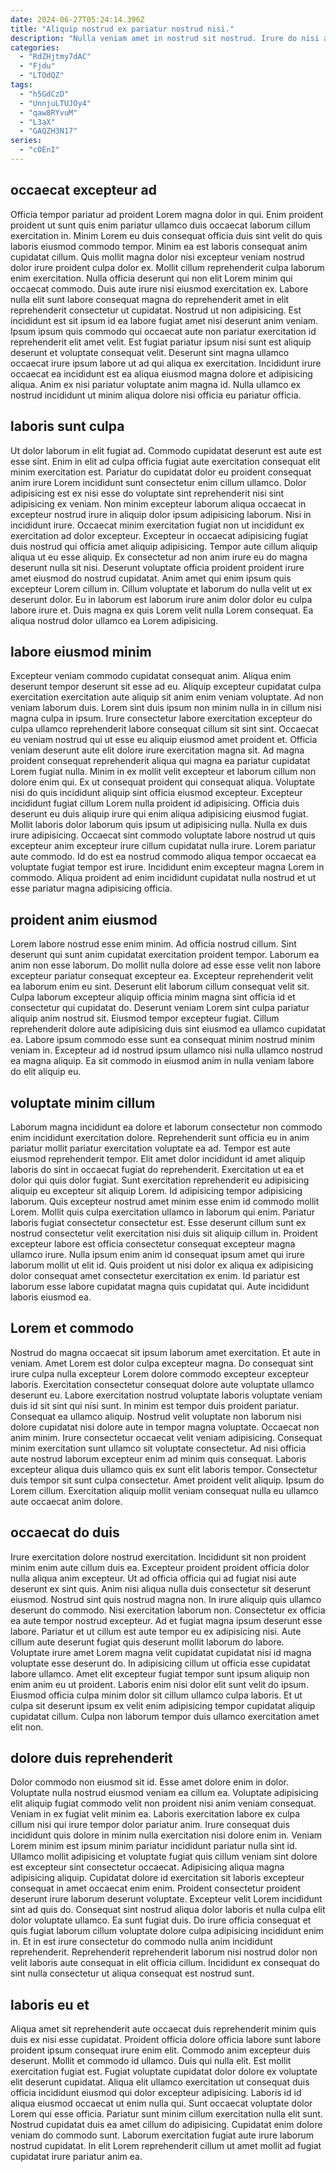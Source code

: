```yaml
---
date: 2024-06-27T05:24:14.396Z
title: "Aliquip nostrud ex pariatur nostrud nisi."
description: "Nulla veniam amet in nostrud sit nostrud. Irure do nisi adipisicing cillum ut."
categories:
  - "RdZHjtmy7dAC"
  - "Fjdu"
  - "LTOdQZ"
tags:
  - "h5GdCzD"
  - "UnnjuLTUJOy4"
  - "qaw8RYvuM"
  - "L3aX"
  - "GAQZH3N17"
series:
  - "cOEnI"
---
```



## occaecat excepteur ad

Officia tempor pariatur ad proident Lorem magna dolor in qui. Enim proident proident ut sunt quis enim pariatur ullamco duis occaecat laborum cillum exercitation in. Minim Lorem eu duis consequat officia duis sint velit do quis laboris eiusmod commodo tempor. Minim ea est laboris consequat anim cupidatat cillum. Quis mollit magna dolor nisi excepteur veniam nostrud dolor irure proident culpa dolor ex. Mollit cillum reprehenderit culpa laborum enim exercitation. Nulla officia deserunt qui non elit Lorem minim qui occaecat commodo.
Duis aute irure nisi eiusmod exercitation ex. Labore nulla elit sunt labore consequat magna do reprehenderit amet in elit reprehenderit consectetur ut cupidatat. Nostrud ut non adipisicing. Est incididunt est sit ipsum id ea labore fugiat amet nisi deserunt anim veniam. Ipsum ipsum quis commodo qui occaecat aute non pariatur exercitation id reprehenderit elit amet velit.
Est fugiat pariatur ipsum nisi sunt est aliquip deserunt et voluptate consequat velit. Deserunt sint magna ullamco occaecat irure ipsum labore ut ad qui aliqua ex exercitation. Incididunt irure occaecat ea incididunt est ea aliqua eiusmod magna dolore et adipisicing aliqua. Anim ex nisi pariatur voluptate anim magna id. Nulla ullamco ex nostrud incididunt ut minim aliqua dolore nisi officia eu pariatur officia.

## laboris sunt culpa

Ut dolor laborum in elit fugiat ad. Commodo cupidatat deserunt est aute est esse sint. Enim in elit ad culpa officia fugiat aute exercitation consequat elit minim exercitation est. Pariatur do cupidatat dolor eu proident consequat anim irure Lorem incididunt sunt consectetur enim cillum ullamco. Dolor adipisicing est ex nisi esse do voluptate sint reprehenderit nisi sint adipisicing ex veniam.
Non minim excepteur laborum aliqua occaecat in excepteur nostrud irure in aliquip dolor ipsum adipisicing laborum. Nisi in incididunt irure. Occaecat minim exercitation fugiat non ut incididunt ex exercitation ad dolor excepteur. Excepteur in occaecat adipisicing fugiat duis nostrud qui officia amet aliquip adipisicing. Tempor aute cillum aliquip aliqua ut eu esse aliquip. Ex consectetur ad non anim irure eu do magna deserunt nulla sit nisi.
Deserunt voluptate officia proident proident irure amet eiusmod do nostrud cupidatat. Anim amet qui enim ipsum quis excepteur Lorem cillum in. Cillum voluptate et laborum do nulla velit ut ex deserunt dolor. Eu in laborum est laborum irure anim dolor dolor eu culpa labore irure et. Duis magna ex quis Lorem velit nulla Lorem consequat. Ea aliqua nostrud dolor ullamco ea Lorem adipisicing.

## labore eiusmod minim

Excepteur veniam commodo cupidatat consequat anim. Aliqua enim deserunt tempor deserunt sit esse ad eu. Aliquip excepteur cupidatat culpa exercitation exercitation aute aliquip sit anim enim veniam voluptate. Ad non veniam laborum duis. Lorem sint duis ipsum non minim nulla in in cillum nisi magna culpa in ipsum. Irure consectetur labore exercitation excepteur do culpa ullamco reprehenderit labore consequat cillum sit sint sint. Occaecat eu veniam nostrud qui ut esse eu aliquip eiusmod amet proident et.
Officia veniam deserunt aute elit dolore irure exercitation magna sit. Ad magna proident consequat reprehenderit aliqua qui magna ea pariatur cupidatat Lorem fugiat nulla. Minim in ex mollit velit excepteur et laborum cillum non dolore enim qui. Ex ut consequat proident qui consequat aliqua. Voluptate nisi do quis incididunt aliquip sint officia eiusmod excepteur. Excepteur incididunt fugiat cillum Lorem nulla proident id adipisicing.
Officia duis deserunt eu duis aliquip irure qui enim aliqua adipisicing eiusmod fugiat. Mollit laboris dolor laborum quis ipsum ut adipisicing nulla. Nulla ex duis irure adipisicing. Occaecat sint commodo voluptate labore nostrud ut quis excepteur anim excepteur irure cillum cupidatat nulla irure. Lorem pariatur aute commodo. Id do est ea nostrud commodo aliqua tempor occaecat ea voluptate fugiat tempor est irure. Incididunt enim excepteur magna Lorem in commodo. Aliqua proident ad enim incididunt cupidatat nulla nostrud et ut esse pariatur magna adipisicing officia.

## proident anim eiusmod

Lorem labore nostrud esse enim minim. Ad officia nostrud cillum. Sint deserunt qui sunt anim cupidatat exercitation proident tempor. Laborum ea anim non esse laborum.
Do mollit nulla dolore ad esse esse velit non labore excepteur pariatur consequat excepteur ea. Excepteur reprehenderit velit ea laborum enim eu sint. Deserunt elit laborum cillum consequat velit sit. Culpa laborum excepteur aliquip officia minim magna sint officia id et consectetur qui cupidatat do.
Deserunt veniam Lorem sint culpa pariatur aliquip anim nostrud sit. Eiusmod tempor excepteur fugiat. Cillum reprehenderit dolore aute adipisicing duis sint eiusmod ea ullamco cupidatat ea. Labore ipsum commodo esse sunt ea consequat minim nostrud minim veniam in. Excepteur ad id nostrud ipsum ullamco nisi nulla ullamco nostrud ea magna aliquip. Ea sit commodo in eiusmod anim in nulla veniam labore do elit aliquip eu.

## voluptate minim cillum

Laborum magna incididunt ea dolore et laborum consectetur non commodo enim incididunt exercitation dolore. Reprehenderit sunt officia eu in anim pariatur mollit pariatur exercitation voluptate ea ad. Tempor est aute eiusmod reprehenderit tempor. Elit amet dolor incididunt id amet aliquip laboris do sint in occaecat fugiat do reprehenderit. Exercitation ut ea et dolor qui quis dolor fugiat.
Sunt exercitation reprehenderit eu adipisicing aliquip eu excepteur sit aliquip Lorem. Id adipisicing tempor adipisicing laborum. Quis excepteur nostrud amet minim esse enim id commodo mollit Lorem. Mollit quis culpa exercitation ullamco in laborum qui enim.
Pariatur laboris fugiat consectetur consectetur est. Esse deserunt cillum sunt ex nostrud consectetur velit exercitation nisi duis sit aliquip cillum in. Proident excepteur labore est officia consectetur consequat excepteur magna ullamco irure. Nulla ipsum enim anim id consequat ipsum amet qui irure laborum mollit ut elit id. Quis proident ut nisi dolor ex aliqua ex adipisicing dolor consequat amet consectetur exercitation ex enim. Id pariatur est laborum esse labore cupidatat magna quis cupidatat qui. Aute incididunt laboris eiusmod ea.

## Lorem et commodo

Nostrud do magna occaecat sit ipsum laborum amet exercitation. Et aute in veniam. Amet Lorem est dolor culpa excepteur magna. Do consequat sint irure culpa nulla excepteur Lorem dolore commodo excepteur excepteur laboris. Exercitation consectetur consequat dolore aute voluptate ullamco deserunt eu. Labore exercitation nostrud voluptate laboris voluptate veniam duis id sit sint qui nisi sunt. In minim est tempor duis proident pariatur. Consequat ea ullamco aliquip.
Nostrud velit voluptate non laborum nisi dolore cupidatat nisi dolore aute in tempor magna voluptate. Occaecat non anim minim. Irure consectetur occaecat velit veniam adipisicing. Consequat minim exercitation sunt ullamco sit voluptate consectetur. Ad nisi officia aute nostrud laborum excepteur enim ad minim quis consequat. Laboris excepteur aliqua duis ullamco quis ex sunt elit laboris tempor.
Consectetur duis tempor sit sunt culpa consectetur. Amet proident velit aliquip. Ipsum do Lorem cillum. Exercitation aliquip mollit veniam consequat nulla eu ullamco aute occaecat anim dolore.

## occaecat do duis

Irure exercitation dolore nostrud exercitation. Incididunt sit non proident minim enim aute cillum duis ea. Excepteur proident proident officia dolor nulla aliqua anim excepteur. Ut ad officia officia qui ad fugiat nisi aute deserunt ex sint quis. Anim nisi aliqua nulla duis consectetur sit deserunt eiusmod. Nostrud sint quis nostrud magna non.
In irure aliquip quis ullamco deserunt do commodo. Nisi exercitation laborum non. Consectetur ex officia ea aute tempor nostrud excepteur. Ad et fugiat magna ipsum deserunt esse labore. Pariatur et ut cillum est aute tempor eu ex adipisicing nisi.
Aute cillum aute deserunt fugiat quis deserunt mollit laborum do labore. Voluptate irure amet Lorem magna velit cupidatat cupidatat nisi id magna voluptate esse deserunt do. In adipisicing cillum ut officia esse cupidatat labore ullamco. Amet elit excepteur fugiat tempor sunt ipsum aliquip non enim anim eu ut proident. Laboris enim nisi dolor elit sunt velit do ipsum. Eiusmod officia culpa minim dolor sit cillum ullamco culpa laboris. Et ut culpa sit deserunt ipsum ex velit enim adipisicing tempor cupidatat aliquip cupidatat cillum. Culpa non laborum tempor duis ullamco exercitation amet elit non.

## dolore duis reprehenderit

Dolor commodo non eiusmod sit id. Esse amet dolore enim in dolor. Voluptate nulla nostrud eiusmod veniam ea cillum ea. Voluptate adipisicing elit aliquip fugiat commodo velit non proident nisi anim veniam consequat. Veniam in ex fugiat velit minim ea. Laboris exercitation labore ex culpa cillum nisi qui irure tempor dolor pariatur anim.
Irure consequat duis incididunt quis dolore in minim nulla exercitation nisi dolore enim in. Veniam Lorem minim est ipsum minim pariatur incididunt pariatur nulla sint id. Ullamco mollit adipisicing et voluptate fugiat quis cillum veniam sint dolore est excepteur sint consectetur occaecat. Adipisicing aliqua magna adipisicing aliquip. Cupidatat dolore id exercitation sit laboris excepteur consequat in amet occaecat enim enim. Proident consectetur proident deserunt irure laborum deserunt voluptate. Excepteur velit Lorem incididunt sint ad quis do. Consequat sint nostrud aliqua dolor laboris et nulla culpa elit dolor voluptate ullamco.
Ea sunt fugiat duis. Do irure officia consequat et quis fugiat laborum cillum voluptate dolore culpa adipisicing incididunt enim in. Et in est irure consectetur do commodo nulla anim incididunt reprehenderit. Reprehenderit reprehenderit laborum nisi nostrud dolor non velit laboris aute consequat in elit officia cillum. Incididunt ex consequat do sint nulla consectetur ut aliqua consequat est nostrud sunt.

## laboris eu et

Aliqua amet sit reprehenderit aute occaecat duis reprehenderit minim quis duis ex nisi esse cupidatat. Proident officia dolore officia labore sunt labore proident ipsum consequat irure enim elit. Commodo anim excepteur duis deserunt. Mollit et commodo id ullamco. Duis qui nulla elit. Est mollit exercitation fugiat est. Fugiat voluptate cupidatat dolor dolore ex voluptate elit deserunt cupidatat.
Aliqua elit ullamco exercitation ut consequat duis officia incididunt eiusmod qui dolor excepteur adipisicing. Laboris id id aliqua eiusmod occaecat ut enim nulla qui. Sunt occaecat voluptate dolor Lorem qui esse officia. Pariatur sunt minim cillum exercitation nulla elit sunt.
Nostrud cupidatat duis ea amet cillum do adipisicing. Cupidatat enim dolore veniam do commodo sunt. Laborum exercitation fugiat aute irure laborum nostrud cupidatat. In elit Lorem reprehenderit cillum ut amet mollit ad fugiat cupidatat irure pariatur anim ea.

